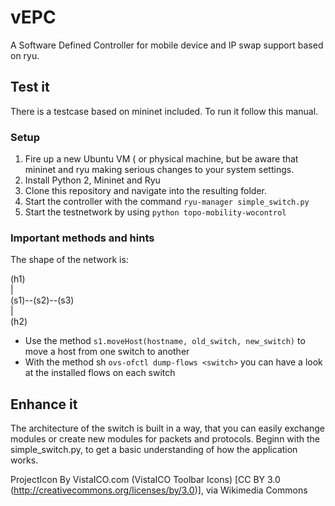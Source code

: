 # vEPC
A Software Defined Controller for mobile device and IP swap support based on ryu.

## Test it

There is a testcase based on mininet included. To run it follow this manual.

### Setup
1. Fire up a new Ubuntu VM ( or physical machine, but be aware that mininet and ryu making serious changes to your system settings.
2. Install Python 2, Mininet and Ryu
3. Clone this repository and navigate into the resulting folder.
4. Start the controller with the command `ryu-manager simple_switch.py`
5. Start the testnetwork by using `python topo-mobility-wocontrol`

### Important methods and hints
The shape of the network is:

 (h1)    
 |  
(s1)--(s2)--(s3)  
 |  
(h2)     

* Use the method `s1.moveHost(hostname, old_switch, new_switch)` to move a host from one switch to another
* With the method sh `ovs-ofctl dump-flows <switch>` you can have a look at the installed flows on each switch

## Enhance it
The architecture of the switch is built in a way, that you can easily exchange modules or create new modules for packets and protocols. Beginn with the simple_switch.py, to get a basic understanding of how the application works.

ProjectIcon By VistaICO.com (VistaICO Toolbar Icons) [CC BY 3.0 (http://creativecommons.org/licenses/by/3.0)], via Wikimedia Commons
